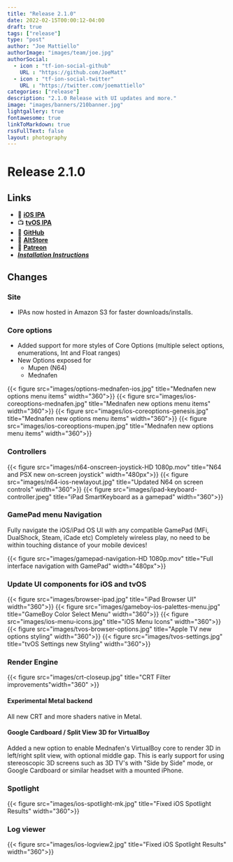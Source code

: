 ```yaml
---
title: "Release 2.1.0"
date: 2022-02-15T00:00:12-04:00
draft: true
tags: ["release"]
type: "post"
author: "Joe Mattiello"
authorImage: "images/team/joe.jpg"
authorSocial:
  - icon : "tf-ion-social-github"
    URL : "https://github.com/JoeMatt"
  - icon : "tf-ion-social-twitter"
    URL : "https://twitter.com/joemattiello"
categories: ["release"]
description: "2.1.0 Release with UI updates and more."
image: "images/banners/210banner.jpg"
lightgallery: true
fontawesome: true
linkToMarkdown: true
rssFullText: false
layout: photography
---
```


# Release 2.1.0

## Links

- 📲 __[iOS IPA](https://provenance-builds.s3-us-east-2.amazonaws.com/Provenance%202022-02-15%2023-07-51/Provenance.ipa)__
- 📺 __[tvOS IPA](https://provenance-builds.s3-us-east-2.amazonaws.com/ProvenanceTV-Release%202022-02-15%2023-19-32/Provenance.ipa)__
- 📝 __[GitHub](https://github.com/Provenance-Emu/Provenance/releases/tag/2.1.0)__
- 🏪 __[AltStore](/altstore/)__
- 🥰 __[Patreon](https://patreon.com/provenance/)__
- ___[Installation Instructions](https://wiki.provenance-emu.com/installation-and-usage/installing-provenance/sideloading)___

## Changes

### Site

- IPAs now hosted in Amazon S3 for faster downloads/installs.

### Core options

- Added support for more styles of Core Options (multiple select options, enumerations, Int and Float ranges)
- New Options exposed for
  - Mupen (N64)
  - Mednafen

{{< figure src="images/options-mednafen-ios.jpg" title="Mednafen new options menu items" width="360">}}
{{< figure src="images/ios-coreoptions-mednafen.jpg" title="Mednafen new options menu items" width="360">}}
{{< figure src="images/ios-coreoptions-genesis.jpg" title="Mednafen new options menu items" width="360">}}
{{< figure src="images/ios-coreoptions-mupen.jpg" title="Mednafen new options menu items" width="360">}}

### Controllers

{{< figure src="images/n64-onscreen-joystick-HD 1080p.mov" title="N64 and PSX new on-screen joystick" width="480px">}}
{{< figure src="images/n64-ios-newlayout.jpg" title="Updated N64 on screen controls" width="360">}}
{{< figure src="images/ipad-keyboard-controller.jpeg" title="iPad SmartKeyboard as a gamepad" width="360">}}

### GamePad menu Navigation

Fully navigate the iOS/iPad OS UI with any compatible GamePad (MFi, DualShock, Steam, iCade etc)
Completely wireless play, no need to be within touching distance of your mobile devices!

{{< figure src="images/gamepad-navigation-HD 1080p.mov" title="Full interface navigation with GamePad" width="480px">}}

### Update UI components for iOS and tvOS

{{< figure src="images/browser-ipad.jpg" title="iPad Browser UI" width="360">}}
{{< figure src="images/gameboy-ios-palettes-menu.jpg" title="GameBoy Color Select Menu" width="360">}}
{{< figure src="images/ios-menu-icons.jpg" title="iOS Menu Icons" width="360">}}
{{< figure src="images/tvos-browser-options.jpg" title="Apple TV new options styling" width="360">}}
{{< figure src="images/tvos-settings.jpg" title="tvOS Settings new Styling" width="360">}}

### Render Engine

{{< figure src="images/crt-closeup.jpg" title="CRT Filter improvements"width="360" >}}

#### Experimental Metal backend

All new CRT and more shaders native in Metal.

#### Google Cardboard / Split View 3D for VirtualBoy

Added a new option to enable Mednafen's VirtualBoy core to render 3D in left/right split view, with optional middle gap.
This is early support for using stereoscopic 3D screens such as 3D TV's with "Side by Side" mode, or Google Cardboard or similar headset with a mounted iPhone.

### Spotlight

{{< figure src="images/ios-spotlight-mk.jpg" title="Fixed iOS Spotlight Results" width="360">}}

### Log viewer

{{< figure src="images/ios-logview2.jpg" title="Fixed iOS Spotlight Results" width="360">}}
